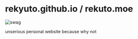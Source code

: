 # rekyuto.github.io / rekuto.moe
![swag](https://i.imgur.com/ELDsImEs.jpg)

unserious personal website because why not
